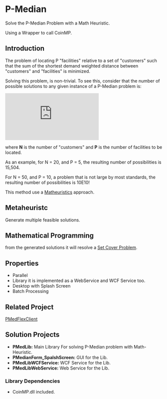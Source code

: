 # P-Median
Solve the P-Median Problem with a Math Heuristic.

Using a Wrapper to call CoinMP.

## Introduction

The problem of locating P "facilities" relative to a set of "customers" such that
the sum of the shortest demand weighted distance between "customers" and "facilities" is minimized.

Solving this problem, is non-trivial. 
To see this, consider that the number of possible solutions to any given instance of a P-Median problem is:

![equation](http://latex.codecogs.com/gif.latex?%5Cbinom%7BN%7D%7BP%7D%3D%5Cfrac%7BN%21%7D%7BP%21%28N-P%29%21%7D)

where **N** is the number of "customers" and **P** is the number of facilities to be located. 

As an example, for N = 20, and P = 5, the resulting number of possibilities is 15,504. 

For N = 50, and P = 10, a problem that is not large by most standards, the resulting number of possibilities is 10E10!

This method use a [Matheuristics](https://en.wikipedia.org/wiki/Matheuristics) approach.

## Metaheuristc

Generate multiple feasible solutions.

## Mathematical Programming

from the generated solutions it will resolve a [Set Cover Problem](https://en.wikipedia.org/wiki/Set_cover_problem). 

## Properties

- Parallel
- Library it is implemented as a WebService and WCF Service too.
- Desktop with Splash Screen
- Batch Processing

## Related Project

[PMedFlexClient](https://github.com/Raffaello/PMedFlexClient)

## Solution Projects

- **PMedLib:** Main Library For solving P-Median problem with Math-Heuristic. 
- **PMedianForm_SpalshScreen:** GUI for the Lib.
- **PMedLibWCFService:** WCF Service for the Lib.
- **PMedLibWebService:** Web Service for the Lib.

### Library Dependencies

- CoinMP.dll included.
